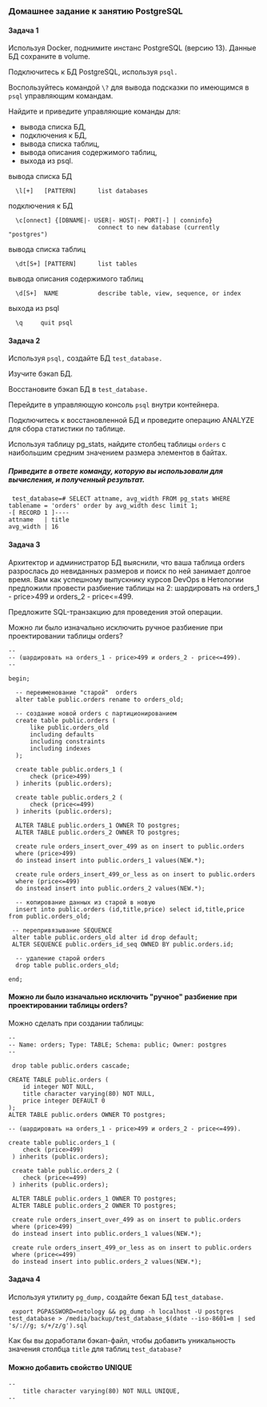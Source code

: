 
### Домашнее задание к занятию  PostgreSQL

#### Задача 1

Используя Docker, поднимите инстанс PostgreSQL (версию 13). Данные БД сохраните в volume.

Подключитесь к БД PostgreSQL, используя `psql.`

Воспользуйтесь командой `\?` для вывода подсказки по имеющимся в `psql` управляющим командам.

Найдите и приведите управляющие команды для:

- вывода списка БД,
- подключения к БД,
- вывода списка таблиц,
- вывода описания содержимого таблиц,
- выхода из psql.


вывода списка БД

      \l[+]   [PATTERN]      list databases
      
подключения к БД

      \c[onnect] {[DBNAME|- USER|- HOST|- PORT|-] | conninfo}
                             connect to new database (currently "postgres")
вывода списка таблиц

      \dt[S+] [PATTERN]      list tables
      
вывода описания содержимого таблиц

      \d[S+]  NAME           describe table, view, sequence, or index
выхода из psql

      \q     quit psql       

#### Задача 2

Используя `psql,` создайте БД `test_database.`

Изучите бэкап БД.

Восстановите бэкап БД в `test_database.`

Перейдите в управляющую консоль `psql` внутри контейнера.

Подключитесь к восстановленной БД и проведите операцию ANALYZE для сбора статистики по таблице.

Используя таблицу pg_stats, найдите столбец таблицы `orders` с наибольшим средним значением размера элементов в байтах.



##### Приведите в ответе команду, которую вы использовали для вычисления, и полученный результат.

     test_database=# SELECT attname, avg_width FROM pg_stats WHERE tablename = 'orders' order by avg_width desc limit 1;
    -[ RECORD 1 ]----
    attname   | title
    avg_width | 16


#### Задача 3

Архитектор и администратор БД выяснили, что ваша таблица orders разрослась до невиданных размеров и поиск по ней занимает долгое время. Вам как успешному выпускнику курсов DevOps в Нетологии предложили провести разбиение таблицы на 2: шардировать на orders_1 - price>499 и orders_2 - price<=499.

Предложите SQL-транзакцию для проведения этой операции.

Можно ли было изначально исключить ручное разбиение при проектировании таблицы orders?


    --
    -- (шардировать на orders_1 - price>499 и orders_2 - price<=499).
    --

    begin;

      -- переименование "старой"  orders
      alter table public.orders rename to orders_old;

      -- создание новой orders с партиционированием
      create table public.orders (
          like public.orders_old
          including defaults
          including constraints
          including indexes
      );

      create table public.orders_1 (
          check (price>499)
      ) inherits (public.orders);

      create table public.orders_2 (
          check (price<=499)
      ) inherits (public.orders);

      ALTER TABLE public.orders_1 OWNER TO postgres;
      ALTER TABLE public.orders_2 OWNER TO postgres;

      create rule orders_insert_over_499 as on insert to public.orders
      where (price>499)
      do instead insert into public.orders_1 values(NEW.*);

      create rule orders_insert_499_or_less as on insert to public.orders
      where (price<=499)
      do instead insert into public.orders_2 values(NEW.*);

      -- копирование данных из старой в новую
      insert into public.orders (id,title,price) select id,title,price from public.orders_old;

     -- перепривязывание SEQUENCE
     alter table public.orders_old alter id drop default;
     ALTER SEQUENCE public.orders_id_seq OWNED BY public.orders.id;

      -- удаление старой orders
      drop table public.orders_old;

    end;
    
#### Можно ли было изначально исключить "ручное" разбиение при проектировании таблицы orders?
Можно сделать при создании таблицы:

    --
    -- Name: orders; Type: TABLE; Schema: public; Owner: postgres
    --

     drop table public.orders cascade;

    CREATE TABLE public.orders (
        id integer NOT NULL,
        title character varying(80) NOT NULL,
        price integer DEFAULT 0
    );
    ALTER TABLE public.orders OWNER TO postgres;

    -- (шардировать на orders_1 - price>499 и orders_2 - price<=499).

    create table public.orders_1 (
        check (price>499)
     ) inherits (public.orders);

     create table public.orders_2 (
        check (price<=499)
     ) inherits (public.orders);

     ALTER TABLE public.orders_1 OWNER TO postgres;
     ALTER TABLE public.orders_2 OWNER TO postgres;

     create rule orders_insert_over_499 as on insert to public.orders
     where (price>499)
     do instead insert into public.orders_1 values(NEW.*);

     create rule orders_insert_499_or_less as on insert to public.orders
     where (price<=499)
     do instead insert into public.orders_2 values(NEW.*);

#### Задача 4

Используя утилиту `pg_dump,` создайте бекап БД `test_database.`

     export PGPASSWORD=netology && pg_dump -h localhost -U postgres test_database > /media/backup/test_database_$(date --iso-8601=m | sed 's/://g; s/+/z/g').sql

Как бы вы доработали бэкап-файл, чтобы добавить уникальность значения столбца `title` для таблиц `test_database?`

#### Можно добавить  свойство UNIQUE

    --
        title character varying(80) NOT NULL UNIQUE,
    --
